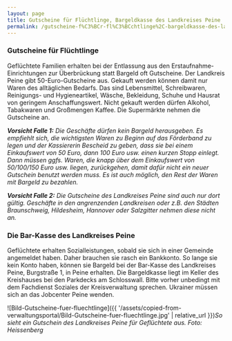 ```yaml
---
layout: page
title: Gutscheine für Flüchtlinge, Bargeldkasse des Landkreises Peine
permalink: /gutscheine-f%C3%BCr-fl%C3%BCchtlinge%2C-bargeldkasse-des-landkreises-peine/
---
```


### Gutscheine für Flüchtlinge


Geflüchtete Familien erhalten bei der Entlassung aus den Erstaufnahme\-Einrichtungen zur Überbrückung statt Bargeld oft Gutscheine. Der Landkreis Peine gibt 50\-Euro\-Gutscheine aus. Gekauft werden können damit nur Waren des alltäglichen Bedarfs. Das sind Lebensmittel, Schreibwaren, Reinigungs\- und Hygieneartikel, Wäsche, Bekleidung, Schuhe und Hausrat von geringem Anschaffungswert. Nicht gekauft werden dürfen Alkohol, Tabakwaren und Großmengen Kaffee. Die Supermärkte nehmen die Gutscheine an.



***Vorsicht Falle 1:** Die Geschäfte dürfen kein Bargeld herausgeben. Es empfiehlt sich, die wichtigsten Waren zu Beginn auf das Förderband zu legen und der Kassiererin Bescheid zu geben, dass sie bei einem Einkaufswert von 50 Euro, dann 100 Euro usw. einen kurzen Stopp einlegt. Dann müssen ggfs. Waren, die knapp über dem Einkaufswert von 50/100/150 Euro usw. liegen, zurückgehen, damit dafür nicht ein neuer Gutschein benutzt werden muss. Es ist auch möglich, den Rest der Waren mit Bargeld zu bezahlen.*



***Vorsicht Falle 2:** Die Gutscheine des Landkreises Peine sind auch nur dort gültig. Geschäfte in den angrenzenden Landkreisen oder z.B. den Städten Braunschweig, Hildesheim, Hannover oder Salzgitter nehmen diese nicht an.*



### Die Bar\-Kasse des Landkreises Peine


Geflüchtete erhalten Sozialleistungen, sobald sie sich in einer Gemeinde angemeldet haben. Daher brauchen sie rasch ein Bankkonto. So lange sie kein Konto haben, können sie Bargeld bei der Bar\-Kasse des Landkreises Peine, Burgstraße 1, in Peine erhalten. Die Bargeldkasse liegt im Keller des Kreishauses bei den Parkdecks am Schlosswall. Bitte vorher unbedingt mit dem Fachdienst Soziales der Kreisverwaltung sprechen. Ukrainer müssen sich an das Jobcenter Peine wenden.


![Bild-Gutscheine-fuer-fluechtlinge]({{ '/assets/copied-from-verwaltungsportal/Bild-Gutscheine-fuer-fluechtlinge.jpg' | relative_url }})*So sieht ein Gutschein des Landkreises Peine für Geflüchtete aus. Foto: Heissenberg* 



